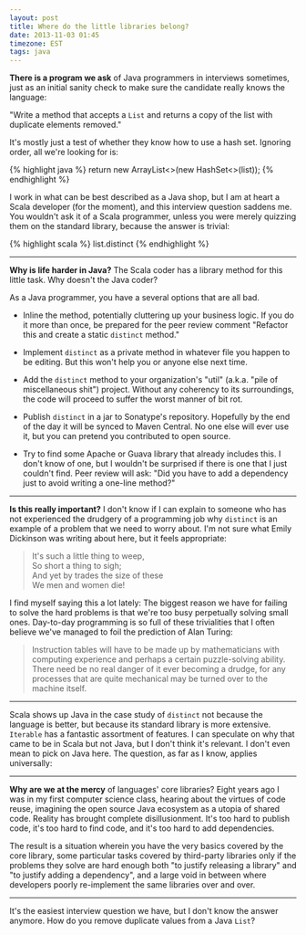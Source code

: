 ```yaml
---
layout: post
title: Where do the little libraries belong?
date: 2013-11-03 01:45
timezone: EST
tags: java
---
```


**There is a program we ask** of Java programmers in interviews sometimes, just
as an initial sanity check to make sure the candidate really knows the
language:

"Write a method that accepts a `List` and returns a copy of the list with
duplicate elements removed."

It's mostly just a test of whether they know how to use a hash set. Ignoring
order, all we're looking for is:

{% highlight java %}
return new ArrayList<>(new HashSet<>(list));
{% endhighlight %}

I work in what can be best described as a Java shop, but I am at heart a Scala
developer (for the moment), and this interview question saddens me. You
wouldn't ask it of a Scala programmer, unless you were merely quizzing them on
the standard library, because the answer is trivial:

{% highlight scala %}
list.distinct
{% endhighlight %}

---

**Why is life harder in Java?** The Scala coder has a library method for this
little task. Why doesn't the Java coder?

As a Java programmer, you have a several options that are all bad.

* Inline the method, potentially cluttering up your business logic. If you do
  it more than once, be prepared for the peer review comment "Refactor this and
  create a static `distinct` method."

* Implement `distinct` as a private method in whatever file you happen to be
  editing. But this won't help you or anyone else next time.

* Add the `distinct` method to your organization's "util" (a.k.a. "pile of
  miscellaneous shit") project. Without any coherency to its surroundings, the
  code will proceed to suffer the worst manner of bit rot.

* Publish `distinct` in a jar to Sonatype's repository. Hopefully by the end of
  the day it will be synced to Maven Central. No one else will ever use it, but
  you can pretend you contributed to open source.

* Try to find some Apache or Guava library that already includes this. I don't
  know of one, but I wouldn't be surprised if there is one that I just couldn't
  find. Peer review will ask: "Did you have to add a dependency just to avoid
  writing a one-line method?"

---

**Is this really important?** I don't know if I can explain to someone who has
not experienced the drudgery of a programming job why `distinct` is an example
of a problem that we need to worry about. I'm not sure what Emily Dickinson was
writing about here, but it feels appropriate:

> It's such a little thing to weep,<br/>
> So short a thing to sigh;<br/>
> And yet by trades the size of these<br/>
> We men and women die!

I find myself saying this a lot lately: The biggest reason we have for failing
to solve the hard problems is that we're too busy perpetually solving small
ones. Day-to-day programming is so full of these trivialities that I often
believe we've managed to foil the prediction of Alan Turing:

> Instruction tables will have to be made up by mathematicians with computing
> experience and perhaps a certain puzzle-solving ability. There need be no
> real danger of it ever becoming a drudge, for any processes that are quite
> mechanical may be turned over to the machine itself.

---

Scala shows up Java in the case study of `distinct` not because the language is
better, but because its standard library is more extensive. `Iterable` has a
fantastic assortment of features. I can speculate on why that came to be in
Scala but not Java, but I don't think it's relevant. I don't even mean to pick
on Java here. The question, as far as I know, applies universally:

---

**Why are we at the mercy** of languages' core libraries? Eight years ago I was
in my first computer science class, hearing about the virtues of code reuse,
imagining the open source Java ecosystem as a utopia of shared code. Reality
has brought complete disillusionment. It's too hard to publish code, it's too
hard to find code, and it's too hard to add dependencies.

The result is a situation wherein you have the very basics covered by the core
library, some particular tasks covered by third-party libraries only if the
problems they solve are hard enough both "to justify releasing a library" and
"to justify adding a dependency", and a large void in between where developers
poorly re-implement the same libraries over and over.

---

It's the easiest interview question we have, but I don't know the answer
anymore. How do you remove duplicate values from a Java `List`?
